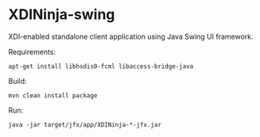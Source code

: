 XDINinja-swing
==============

XDI-enabled standalone client application using Java Swing UI framework.

Requirements:

	apt-get install libhsdis0-fcml libaccess-bridge-java

Build:

	mvn clean install package

Run:

	java -jar target/jfx/app/XDINinja-*-jfx.jar
